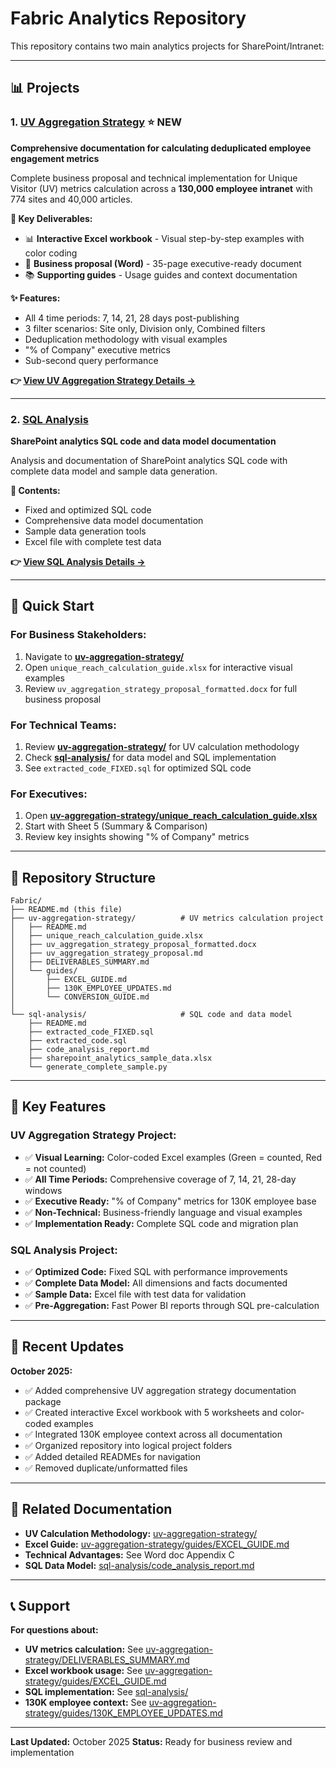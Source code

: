 # Fabric Analytics Repository

This repository contains two main analytics projects for SharePoint/Intranet:

---

## 📊 Projects

### 1. [UV Aggregation Strategy](./uv-aggregation-strategy/) ⭐ NEW
**Comprehensive documentation for calculating deduplicated employee engagement metrics**

Complete business proposal and technical implementation for Unique Visitor (UV) metrics calculation across a **130,000 employee intranet** with 774 sites and 40,000 articles.

**📁 Key Deliverables:**
- 📊 **Interactive Excel workbook** - Visual step-by-step examples with color coding
- 📄 **Business proposal (Word)** - 35-page executive-ready document
- 📚 **Supporting guides** - Usage guides and context documentation

**✨ Features:**
- All 4 time periods: 7, 14, 21, 28 days post-publishing
- 3 filter scenarios: Site only, Division only, Combined filters
- Deduplication methodology with visual examples
- "% of Company" executive metrics
- Sub-second query performance

**👉 [View UV Aggregation Strategy Details →](./uv-aggregation-strategy/)**

---

### 2. [SQL Analysis](./sql-analysis/)
**SharePoint analytics SQL code and data model documentation**

Analysis and documentation of SharePoint analytics SQL code with complete data model and sample data generation.

**📁 Contents:**
- Fixed and optimized SQL code
- Comprehensive data model documentation
- Sample data generation tools
- Excel file with complete test data

**👉 [View SQL Analysis Details →](./sql-analysis/)**

---

## 🚀 Quick Start

### For Business Stakeholders:
1. Navigate to **[uv-aggregation-strategy/](./uv-aggregation-strategy/)**
2. Open `unique_reach_calculation_guide.xlsx` for interactive visual examples
3. Review `uv_aggregation_strategy_proposal_formatted.docx` for full business proposal

### For Technical Teams:
1. Review **[uv-aggregation-strategy/](./uv-aggregation-strategy/)** for UV calculation methodology
2. Check **[sql-analysis/](./sql-analysis/)** for data model and SQL implementation
3. See `extracted_code_FIXED.sql` for optimized SQL code

### For Executives:
1. Open **[uv-aggregation-strategy/unique_reach_calculation_guide.xlsx](./uv-aggregation-strategy/unique_reach_calculation_guide.xlsx)**
2. Start with Sheet 5 (Summary & Comparison)
3. Review key insights showing "% of Company" metrics

---

## 📂 Repository Structure

```
Fabric/
├── README.md (this file)
├── uv-aggregation-strategy/          # UV metrics calculation project
│   ├── README.md
│   ├── unique_reach_calculation_guide.xlsx
│   ├── uv_aggregation_strategy_proposal_formatted.docx
│   ├── uv_aggregation_strategy_proposal.md
│   ├── DELIVERABLES_SUMMARY.md
│   └── guides/
│       ├── EXCEL_GUIDE.md
│       ├── 130K_EMPLOYEE_UPDATES.md
│       └── CONVERSION_GUIDE.md
│
└── sql-analysis/                     # SQL code and data model
    ├── README.md
    ├── extracted_code_FIXED.sql
    ├── extracted_code.sql
    ├── code_analysis_report.md
    ├── sharepoint_analytics_sample_data.xlsx
    └── generate_complete_sample.py
```

---

## 🎯 Key Features

### UV Aggregation Strategy Project:
- ✅ **Visual Learning:** Color-coded Excel examples (Green = counted, Red = not counted)
- ✅ **All Time Periods:** Comprehensive coverage of 7, 14, 21, 28-day windows
- ✅ **Executive Ready:** "% of Company" metrics for 130K employee base
- ✅ **Non-Technical:** Business-friendly language and visual examples
- ✅ **Implementation Ready:** Complete SQL code and migration plan

### SQL Analysis Project:
- ✅ **Optimized Code:** Fixed SQL with performance improvements
- ✅ **Complete Data Model:** All dimensions and facts documented
- ✅ **Sample Data:** Excel file with test data for validation
- ✅ **Pre-Aggregation:** Fast Power BI reports through SQL pre-calculation

---

## 📝 Recent Updates

**October 2025:**
- ✅ Added comprehensive UV aggregation strategy documentation package
- ✅ Created interactive Excel workbook with 5 worksheets and color-coded examples
- ✅ Integrated 130K employee context across all documentation
- ✅ Organized repository into logical project folders
- ✅ Added detailed READMEs for navigation
- ✅ Removed duplicate/unformatted files

---

## 🔗 Related Documentation

- **UV Calculation Methodology:** [uv-aggregation-strategy/](./uv-aggregation-strategy/)
- **Excel Guide:** [uv-aggregation-strategy/guides/EXCEL_GUIDE.md](./uv-aggregation-strategy/guides/EXCEL_GUIDE.md)
- **Technical Advantages:** See Word doc Appendix C
- **SQL Data Model:** [sql-analysis/code_analysis_report.md](./sql-analysis/code_analysis_report.md)

---

## 📞 Support

**For questions about:**
- **UV metrics calculation:** See [uv-aggregation-strategy/DELIVERABLES_SUMMARY.md](./uv-aggregation-strategy/DELIVERABLES_SUMMARY.md)
- **Excel workbook usage:** See [uv-aggregation-strategy/guides/EXCEL_GUIDE.md](./uv-aggregation-strategy/guides/EXCEL_GUIDE.md)
- **SQL implementation:** See [sql-analysis/](./sql-analysis/)
- **130K employee context:** See [uv-aggregation-strategy/guides/130K_EMPLOYEE_UPDATES.md](./uv-aggregation-strategy/guides/130K_EMPLOYEE_UPDATES.md)

---

**Last Updated:** October 2025
**Status:** Ready for business review and implementation
